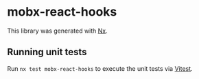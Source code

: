 # mobx-react-hooks

This library was generated with [Nx](https://nx.dev).

## Running unit tests

Run `nx test mobx-react-hooks` to execute the unit tests via [Vitest](https://vitest.dev/).
